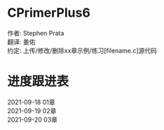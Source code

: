 # CPrimerPlus6  
作者: Stephen Prata  
翻译: 姜佑  
约定: 上传/修改/删除xx章示例/练习[filename.c]源代码  
  
# 进度跟进表  
2021-09-18  01章  
2021-09-19  02章  
2021-09-20  03章  
